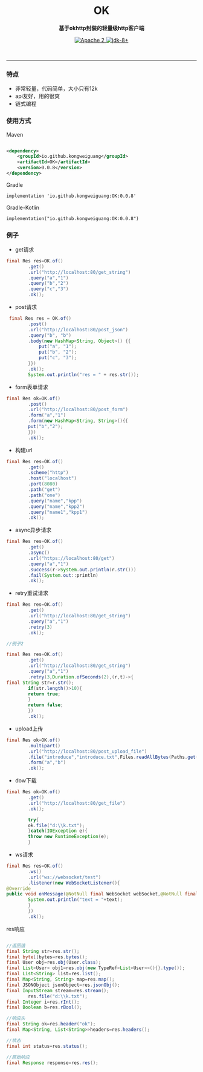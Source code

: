<h1 align="center" style="text-align:center;">
  OK
</h1>
<p align="center">
	<strong>基于okhttp封装的轻量级http客户端</strong>
</p>

<p align="center">
    <a target="_blank" href="https://www.apache.org/licenses/LICENSE-2.0.txt">
		<img src="https://img.shields.io/:license-Apache2-blue.svg" alt="Apache 2" />
	</a>
    <a target="_blank" href="https://www.oracle.com/java/technologies/javase/javase-jdk8-downloads.html">
		<img src="https://img.shields.io/badge/JDK-8+-green.svg" alt="jdk-8+" />
	</a>
    <br />
</p>

<br/>

<hr />


### 特点

* 非常轻量，代码简单，大小只有12k
* api友好，用的很爽
* 链式编程

### 使用方式

Maven

```xml

<dependency>
    <groupId>io.github.kongweiguang</groupId>
    <artifactId>OK</artifactId>
    <version>0.0.8</version>
</dependency>
```

Gradle

```xml
implementation 'io.github.kongweiguang:OK:0.0.8'
```

Gradle-Kotlin

```xml
implementation("io.github.kongweiguang:OK:0.0.8")
```

### 例子

- get请求

```java
final Res res=OK.of()
        .get()
        .url("http://localhost:80/get_string")
        .query("a","1")
        .query("b","2")
        .query("c","3")
        .ok();
```

- post请求

```java
 final Res res = OK.of()
        .post()
        .url("http://localhost:80/post_json")
        .query("b", "b")
        .body(new HashMap<String, Object>() {{
            put("a", "1");
            put("b", "2");
            put("c", "3");
        }})
        .ok();
        System.out.println("res = " + res.str());
```

- form表单请求

```java
final Res ok=OK.of()
        .post()
        .url("http://localhost:80/post_form")
        .form("a","1")
        .form(new HashMap<String, String>(){{
        put("b","2");
        }})
        .ok();
```

- 构建url

```java
final Res res=OK.of()
        .get()
        .scheme("http")
        .host("localhost")
        .port(8080)
        .path("get")
        .path("one")
        .query("name","kpp")
        .query("name","kpp2")
        .query("name1","kpp1")
        .ok();
```

- async异步请求

```java
final Res res=OK.of()
        .get()
        .async()
        .url("https://localhost:80/get")
        .query("a","1")
        .success(r->System.out.println(r.str()))
        .fail(System.out::println)
        .ok();
```

- retry重试请求

```java
final Res res=OK.of()
        .get()
        .url("http://localhost:80/get_string")
        .query("a","1")
        .retry(3)
        .ok();

//例子2

final Res res=OK.of()
        .get()
        .url("http://localhost:80/get_string")
        .query("a","1")
        .retry(3,Duration.ofSeconds(2),(r,t)->{
final String str=r.str();
        if(str.length()>10){
        return true;
        }
        return false;
        })
        .ok();
```

- upload上传

```java
final Res ok=OK.of()
        .multipart()
        .url("http://localhost:80/post_upload_file")
        .file("introduce","introduce.txt",Files.readAllBytes(Paths.get("d:\\k.txt")))
        .form("a","b")
        .ok();
```

- dow下载

```java
final Res ok=OK.of()
        .get()
        .url("http://localhost:80/get_file")
        .ok();

        try{
        ok.file("d:\\k.txt");
        }catch(IOException e){
        throw new RuntimeException(e);
        }
```

- ws请求

```java
final Res res=OK.of()
        .ws()
        .url("ws://websocket/test")
        .listener(new WebSocketListener(){
@Override
public void onMessage(@NotNull final WebSocket webSocket,@NotNull final String text){
        System.out.println("text = "+text);
        }
        })
        .ok();
```

res响应

```java

//返回值
final String str=res.str();
final byte[]bytes=res.bytes();
final User obj=res.obj(User.class);
final List<User> obj1=res.obj(new TypeRef<List<User>>(){}.type());
final List<String> list=res.list();
final Map<String, String> map=res.map();
final JSONObject jsonObject=res.jsonObj();
final InputStream stream=res.stream();
        res.file("d:\\k.txt");
final Integer i=res.rInt();
final Boolean b=res.rBool();

//响应头
final String ok=res.header("ok");
final Map<String, List<String>>headers=res.headers();

//状态
final int status=res.status();

//原始响应
final Response response=res.res();

```